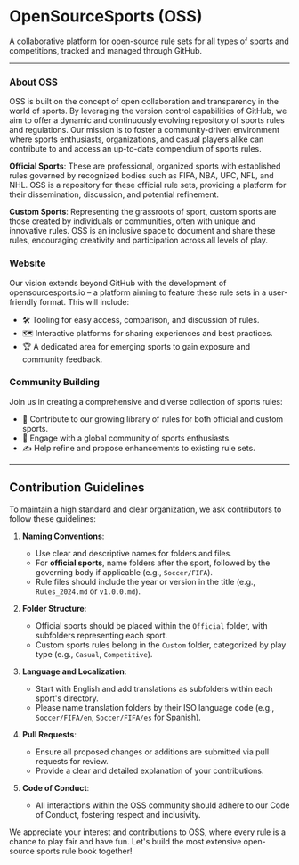 # OpenSourceSports (OSS)

A collaborative platform for open-source rule sets for all types of sports and competitions, tracked and managed through GitHub.

---

### About OSS

OSS is built on the concept of open collaboration and transparency in the world of sports. By leveraging the version control capabilities of GitHub, we aim to offer a dynamic and continuously evolving repository of sports rules and regulations. Our mission is to foster a community-driven environment where sports enthusiasts, organizations, and casual players alike can contribute to and access an up-to-date compendium of sports rules.

**Official Sports**: These are professional, organized sports with established rules governed by recognized bodies such as FIFA, NBA, UFC, NFL, and NHL. OSS is a repository for these official rule sets, providing a platform for their dissemination, discussion, and potential refinement.

**Custom Sports**: Representing the grassroots of sport, custom sports are those created by individuals or communities, often with unique and innovative rules. OSS is an inclusive space to document and share these rules, encouraging creativity and participation across all levels of play.

### Website

Our vision extends beyond GitHub with the development of opensourcesports.io – a platform aiming to feature these rule sets in a user-friendly format. This will include:

- :hammer_and_wrench: Tooling for easy access, comparison, and discussion of rules.
- :world_map: Interactive platforms for sharing experiences and best practices.
- :trophy: A dedicated area for emerging sports to gain exposure and community feedback.

### Community Building

Join us in creating a comprehensive and diverse collection of sports rules:

- :seedling: Contribute to our growing library of rules for both official and custom sports.
- :busts_in_silhouette: Engage with a global community of sports enthusiasts.
- :writing_hand: Help refine and propose enhancements to existing rule sets.

---

## Contribution Guidelines

To maintain a high standard and clear organization, we ask contributors to follow these guidelines:

1. **Naming Conventions**:
   - Use clear and descriptive names for folders and files.
   - For **official sports**, name folders after the sport, followed by the governing body if applicable (e.g., `Soccer/FIFA`).
   - Rule files should include the year or version in the title (e.g., `Rules_2024.md` or `v1.0.0.md`).

2. **Folder Structure**:
   - Official sports should be placed within the `Official` folder, with subfolders representing each sport.
   - Custom sports rules belong in the `Custom` folder, categorized by play type (e.g., `Casual`, `Competitive`).

3. **Language and Localization**:
   - Start with English and add translations as subfolders within each sport's directory.
   - Please name translation folders by their ISO language code (e.g., `Soccer/FIFA/en`, `Soccer/FIFA/es` for Spanish).

4. **Pull Requests**:
   - Ensure all proposed changes or additions are submitted via pull requests for review.
   - Provide a clear and detailed explanation of your contributions.

5. **Code of Conduct**:
   - All interactions within the OSS community should adhere to our Code of Conduct, fostering respect and inclusivity.

We appreciate your interest and contributions to OSS, where every rule is a chance to play fair and have fun. Let's build the most extensive open-source sports rule book together!
